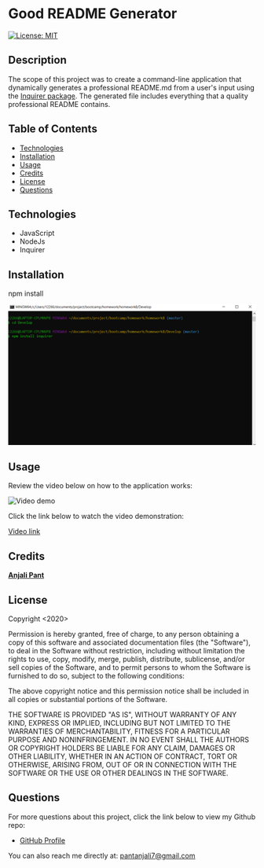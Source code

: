 # Good README Generator

[![License: MIT](https://img.shields.io/badge/License-MIT-yellow.svg)](https://opensource.org/licenses/MIT)

## Description

The scope of this project was to create a command-line application that dynamically generates a professional README.md from a user's input using the [Inquirer package](https://www.npmjs.com/package/inquirer). The generated file includes everything that a quality professional README contains. 

## Table of Contents

* [Technologies](#technologies)
* [Installation](#installation)
* [Usage](#usage)
* [Credits](#credits)
* [License](#license)
* [Questions](#questions)

## Technologies

- JavaScript
- NodeJs
- Inquirer

## Installation

npm install

![npm Install image](/Develop/Assets/snapshot/npmInstall.PNG)

## Usage

Review the video below on how to the application works:

![Video demo](/Develop/Assets/Video-presentation/readme.gif)

Click the link below to watch the video demonstration:

[Video link](https://drive.google.com/file/d/1J7PamdFxRtMuR900nsXsMShukQnD89D0/view?usp=sharing)

## Credits

**[Anjali Pant](https://github.com/Anjali9293)**

## License 

Copyright <2020> <Anjali Pant>

Permission is hereby granted, free of charge, to any person obtaining a copy of this software and associated documentation files (the "Software"), to deal in the Software without restriction, including without limitation the rights to use, copy, modify, merge, publish, distribute, sublicense, and/or sell copies of the Software, and to permit persons to whom the Software is furnished to do so, subject to the following conditions:

The above copyright notice and this permission notice shall be included in all copies or substantial portions of the Software.

THE SOFTWARE IS PROVIDED "AS IS", WITHOUT WARRANTY OF ANY KIND, EXPRESS OR IMPLIED, INCLUDING BUT NOT LIMITED TO THE WARRANTIES OF MERCHANTABILITY, FITNESS FOR A PARTICULAR PURPOSE AND NONINFRINGEMENT. IN NO EVENT SHALL THE AUTHORS OR COPYRIGHT HOLDERS BE LIABLE FOR ANY CLAIM, DAMAGES OR OTHER LIABILITY, WHETHER IN AN ACTION OF CONTRACT, TORT OR OTHERWISE, ARISING FROM, OUT OF OR IN CONNECTION WITH THE SOFTWARE OR THE USE OR OTHER DEALINGS IN THE SOFTWARE.

## Questions

For more questions about this project, click the link below to view my Github repo:

- [GitHub Profile](https://github.com/Anjali9293)

You can also reach me directly at: pantanjali7@gmail.com

